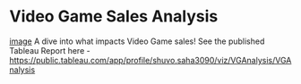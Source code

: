# Video Game Sales Analysis
[image](https://raw.githubusercontent.com/Shuvo-saha/Video-Game-Sales-Analysis/main/Cover.png)
A dive into what impacts Video Game sales! 
See the published Tableau Report here - https://public.tableau.com/app/profile/shuvo.saha3090/viz/VGAnalysis/VGAnalysis
